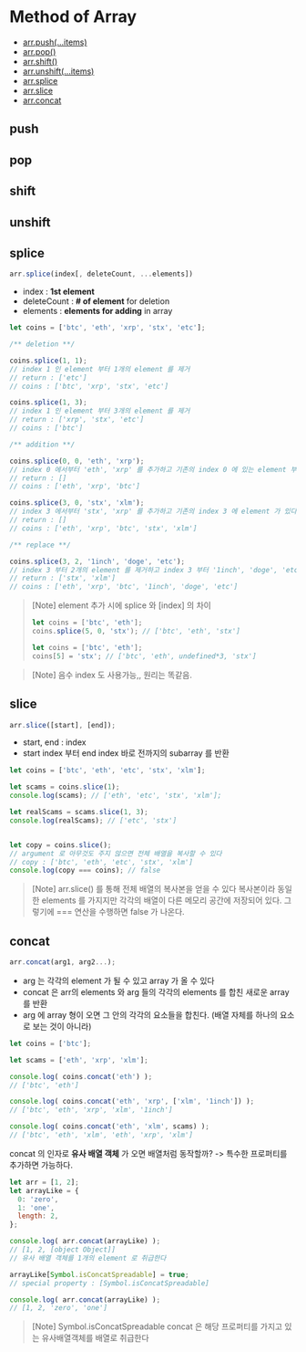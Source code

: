 # Method of Array
- [arr.push(...items)](#push)
- [arr.pop()](#pop)
- [arr.shift()](#shift)
- [arr.unshift(...items)](#unshift)
- [arr.splice](#splice)
- [arr.slice](#slice)
- [arr.concat](#concat)

## push
## pop
## shift
## unshift
## splice
```js
arr.splice(index[, deleteCount, ...elements])
```
- index : **1st element**
- deleteCount : **# of element** for deletion
- elements : **elements for adding** in array

```js
let coins = ['btc', 'eth', 'xrp', 'stx', 'etc'];

/** deletion **/

coins.splice(1, 1);
// index 1 인 element 부터 1개의 element 를 제거 
// return : ['etc']
// coins : ['btc', 'xrp', 'stx', 'etc']

coins.splice(1, 3); 
// index 1 인 element 부터 3개의 element 를 제거
// return : ['xrp', 'stx', 'etc']
// coins : ['btc']

/** addition **/

coins.splice(0, 0, 'eth', 'xrp');
// index 0 에서부터 'eth', 'xrp' 를 추가하고 기존의 index 0 에 있는 element 부터 시작해서 추가되는 element 만큼 미룬다
// return : []
// coins : ['eth', 'xrp', 'btc']

coins.splice(3, 0, 'stx', 'xlm');
// index 3 에서부터 'stx', 'xrp' 를 추가하고 기존의 index 3 에 element 가 있다면 추가되는 element 수 만큼 미룬다
// return : []
// coins : ['eth', 'xrp', 'btc', 'stx', 'xlm']

/** replace **/

coins.splice(3, 2, '1inch', 'doge', 'etc');
// index 3 부터 2개의 element 를 제거하고 index 3 부터 '1inch', 'doge', 'etc' elements 를 추가한다.
// return : ['stx', 'xlm']
// coins : ['eth', 'xrp', 'btc', '1inch', 'doge', 'etc']
```
> [Note] element 추가 시에 splice 와 [index] 의 차이
> ```js
> let coins = ['btc', 'eth'];
> coins.splice(5, 0, 'stx'); // ['btc', 'eth', 'stx']
>
> let coins = ['btc', 'eth']; 
> coins[5] = 'stx'; // ['btc', 'eth', undefined*3, 'stx']
> ```

> [Note] 음수 index 도 사용가능,, 원리는 똑같음.


## slice
```js
arr.slice([start], [end]);
```
- start, end : index
- start index 부터 end index 바로 전까지의 subarray 를 반환

```js
let coins = ['btc', 'eth', 'etc', 'stx', 'xlm'];

let scams = coins.slice(1);
console.log(scams); // ['eth', 'etc', 'stx', 'xlm'];

let realScams = scams.slice(1, 3);
console.log(realScams); // ['etc', 'stx']


let copy = coins.slice();
// argument 로 아무것도 주지 않으면 전체 배열을 복사할 수 있다
// copy : ['btc', 'eth', 'etc', 'stx', 'xlm']
console.log(copy === coins); // false
```
> [Note] arr.slice() 를 통해 전체 배열의 복사본을 얻을 수 있다
> 복사본이라 동일한 elements 를 가지지만 각각의 배열이 다른 메모리 공간에 저장되어 있다. 그렇기에 === 연산을 수행하면 false 가 나온다.

## concat
```js
arr.concat(arg1, arg2...);
```
- arg 는 각각의 element 가 될 수 있고 array 가 올 수 있다
- concat 은 arr의 elements 와 arg 들의 각각의 elements 를 합친 새로운 array 를 반환
- arg 에 array 형이 오면 그 안의 각각의 요소들을 합친다. (배열 자체를 하나의 요소로 보는 것이 아니라)

```js
let coins = ['btc'];

let scams = ['eth', 'xrp', 'xlm'];

console.log( coins.concat('eth') );
// ['btc', 'eth']

console.log( coins.concat('eth', 'xrp', ['xlm', '1inch']) );
// ['btc', 'eth', 'xrp', 'xlm', '1inch']

console.log( coins.concat('eth', 'xlm', scams) );
// ['btc', 'eth', 'xlm', 'eth', 'xrp', 'xlm']
```

concat 의 인자로 **유사 배열 객체** 가 오면 배열처럼 동작할까?
-> 특수한 프로퍼티를 추가하면 가능하다.

```js
let arr = [1, 2];
let arrayLike = {
  0: 'zero',
  1: 'one',
  length: 2,
};

console.log( arr.concat(arrayLike) );
// [1, 2, [object Object]]
// 유사 배열 객체를 1개의 element 로 취급한다

arrayLike[Symbol.isConcatSpreadable] = true;
// special property : [Symbol.isConcatSpreadable]

console.log( arr.concat(arrayLike) );
// [1, 2, 'zero', 'one']
```

> [Note] Symbol.isConcatSpreadable
> concat 은 해당 프로퍼티를 가지고 있는 유사배열객체를 배열로 취급한다


